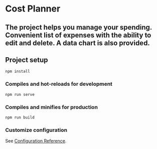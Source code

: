 # Cost Planner

## The project helps you manage your spending. Convenient list of expenses with the ability to edit and delete. A data chart is also provided.

## Project setup

```
npm install
```

### Compiles and hot-reloads for development

```
npm run serve
```

### Compiles and minifies for production

```
npm run build
```

### Customize configuration

See [Configuration Reference](https://cli.vuejs.org/config/).
